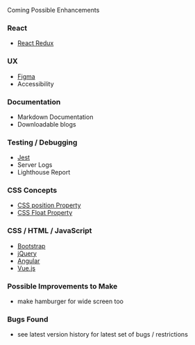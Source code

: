Coming Possible Enhancements

### React
* [React Redux](https://react-redux.js.org/)

### UX
* [Figma](https://www.figma.com/) 
* Accessibility

### Documentation
* Markdown Documentation
* Downloadable blogs

### Testing / Debugging
* [Jest](https://jestjs.io/)
* Server Logs
* Lighthouse Report 

### CSS Concepts
* [CSS position Property](https://www.w3schools.com/cssref/pr_class_position.asp)
* [CSS Float Property](https://www.w3schools.com/cssref/pr_class_float.asp)

### CSS / HTML / JavaScript
* [Bootstrap](https://getbootstrap.com/)
* [jQuery](https://jquery.com/)
* [Angular](https://angular.io/)
* [Vue.js](https://vuejs.org/)

### Possible Improvements to Make
* make hamburger for wide screen too

### Bugs Found
* see latest version history for latest set of bugs / restrictions